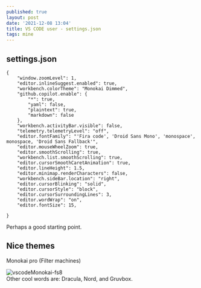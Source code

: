 ```yaml
---
published: true
layout: post
date: '2021-12-08 13:04'
title: VS CODE user - settings.json
tags: mine 
---
```

## settings.json

    {
        "window.zoomLevel": 1,
        "editor.inlineSuggest.enabled": true,
        "workbench.colorTheme": "Monokai Dimmed",
        "github.copilot.enable": {
            "*": true,
            "yaml": false,
            "plaintext": true,
            "markdown": false
        },
        "workbench.activityBar.visible": false,
        "telemetry.telemetryLevel": "off",
        "editor.fontFamily": "'Fira code', 'Droid Sans Mono', 'monospace', monospace, 'Droid Sans Fallback'",
        "editor.mouseWheelZoom": true,
        "editor.smoothScrolling": true,
        "workbench.list.smoothScrolling": true,
        "editor.cursorSmoothCaretAnimation": true,
        "editor.lineHeight": 1.5,
        "editor.minimap.renderCharacters": false,
        "workbench.sideBar.location": "right",
        "editor.cursorBlinking": "solid",
        "editor.cursorStyle": "block",
        "editor.cursorSurroundingLines": 3,
        "editor.wordWrap": "on",
        "editor.fontSize": 15,

    }

Perhaps a good starting point.

## Nice themes

Monokai pro (Filter machines)

![vscodeMonokai-fs8](https://user-images.githubusercontent.com/4248721/145226658-35907702-a0bc-4ceb-b674-d39f0dfdac1d.png)  
Other cool words are: Dracula, Nord, and Gruvbox.